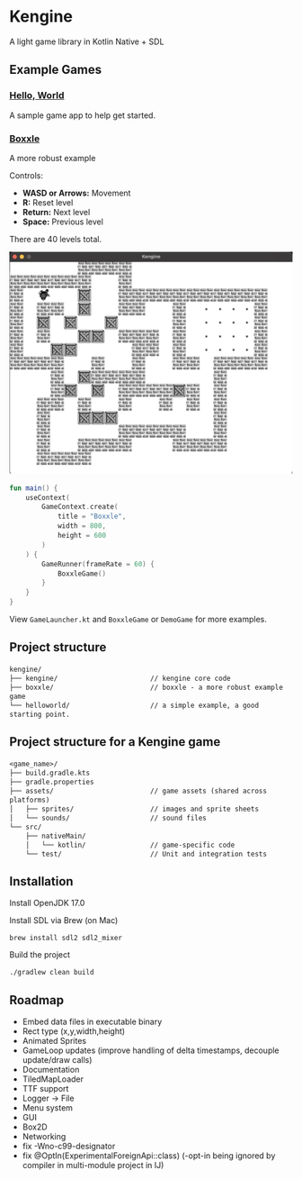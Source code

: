 # Kengine

A light game library in Kotlin Native + SDL

## Example Games

### [Hello, World](helloworld/)

A sample game app to help get started.

### [Boxxle](boxxle/) 

A more robust example

Controls:
- **WASD or Arrows:** Movement
- **R:** Reset level
- **Return:** Next level
- **Space:** Previous level

There are 40 levels total. 

<img src="https://raw.githubusercontent.com/kennycason/kengine/refs/heads/main/boxxle/screenshot.png" />

```kotlin
fun main() {
    useContext(
        GameContext.create(
            title = "Boxxle",
            width = 800,
            height = 600
        )
    ) {
        GameRunner(frameRate = 60) {
            BoxxleGame()
        }
    }
}
```

View `GameLauncher.kt` and `BoxxleGame` or `DemoGame` for more examples.

## Project structure

```shell
kengine/
├── kengine/                       // kengine core code
├── boxxle/                        // boxxle - a more robust example game
└── helloworld/                    // a simple example, a good starting point.
```

## Project structure for a Kengine game

```shell
<game_name>/
├── build.gradle.kts               
├── gradle.properties    
├── assets/                        // game assets (shared across platforms)
│   ├── sprites/                   // images and sprite sheets
│   └── sounds/                    // sound files     
└── src/
    ├── nativeMain/
    │   └── kotlin/                // game-specific code
    └── test/                      // Unit and integration tests
```

## Installation 

Install OpenJDK 17.0

Install SDL via Brew (on Mac)
```shell
brew install sdl2 sdl2_mixer
```

Build the project
```shell
./gradlew clean build
```

## Roadmap

- Embed data files in executable binary
- Rect type (x,y,width,height)
- Animated Sprites
- GameLoop updates (improve handling of delta timestamps, decouple update/draw calls)
- Documentation
- TiledMapLoader
- TTF support
- Logger -> File
- Menu system
- GUI
- Box2D
- Networking
- fix -Wno-c99-designator
- fix @OptIn(ExperimentalForeignApi::class) (-opt-in being ignored by compiler in multi-module project in IJ)



